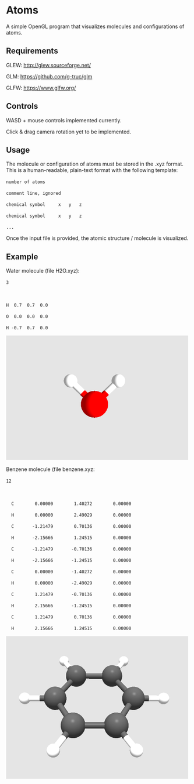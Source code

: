 # Atoms
A simple OpenGL program that visualizes molecules and configurations of atoms.

## Requirements
GLEW: http://glew.sourceforge.net/

GLM: https://github.com/g-truc/glm

GLFW: https://www.glfw.org/

## Controls
WASD + mouse controls implemented currently.

Click & drag camera rotation yet to be implemented.

## Usage
The molecule or configuration of atoms must be stored in the .xyz format. This is a human-readable, plain-text format with the following template:

`number of atoms`

`comment line, ignored`

`chemical symbol     x   y   z`

`chemical symbol     x   y   z`

`...`

Once the input file is provided, the atomic structure / molecule is visualized.

## Example
Water molecule (file H2O.xyz):

`3`

`  `

`H  0.7  0.7  0.0`

`O  0.0  0.0  0.0`

`H -0.7  0.7  0.0`


<img src="Docs/H2O.png" width="500" height="340">




Benzene molecule (file benzene.xyz:

`12`

`  `

`  C        0.00000        1.40272        0.00000`

`  H        0.00000        2.49029        0.00000`

`  C       -1.21479        0.70136        0.00000`

`  H       -2.15666        1.24515        0.00000`

`  C       -1.21479       -0.70136        0.00000`

`  H       -2.15666       -1.24515        0.00000`

`  C        0.00000       -1.40272        0.00000`

`  H        0.00000       -2.49029        0.00000`

`  C        1.21479       -0.70136        0.00000`

`  H        2.15666       -1.24515        0.00000`

`  C        1.21479        0.70136        0.00000`

`  H        2.15666        1.24515        0.00000`



<img src="Docs/benzene.png" width="500" height="390">
